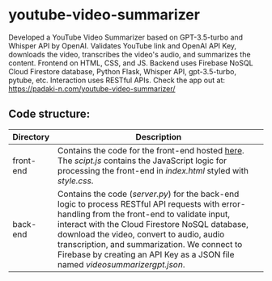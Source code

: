 # youtube-video-summarizer

Developed a YouTube Video Summarizer based on GPT-3.5-turbo and Whisper API by OpenAI. 
Validates YouTube link and OpenAI API Key, downloads the video, transcribes the video's audio, and summarizes the content. 
Frontend on HTML, CSS, and JS. 
Backend uses Firebase NoSQL Cloud Firestore database, Python Flask, Whisper API, gpt-3.5-turbo, pytube, etc. 
Interaction uses RESTful APIs.
Check the app out at: https://padaki-n.com/youtube-video-summarizer/

## Code structure:

Directory| Description
--- | ---
front-end | Contains the code for the front-end hosted [here](https://padaki-n.com/youtube-video-summarizer/). The *scipt.js* contains the JavaScript logic for processing the front-end in *index.html* styled with *style.css*. |
back-end | Contains the code (*server.py*) for the back-end logic to process RESTful API requests with error-handling from the front-end to validate input, interact with the Cloud Firestore NoSQL database, download the video, convert to audio, audio transcription, and summarization. We connect to Firebase by creating an API Key as a JSON file named *videosummarizergpt.json*.
